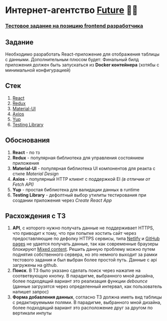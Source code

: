 # Интернет-агентство [Future](https://future-group.ru) ✌🏻

### [Тестовое задание на позицию frontend разработчика](https://kgnx7.github.io/future-test/)

## Задание

Необходимо разработать React-приложение для отображения таблицы с данными. Дополнительным плюсом будет: Финальный билд приложения должен быть запускаться из **Docker контейнера** (хотябы с минимальной конфигурацией)

## Стек

1. [React](https://reactjs.org/)
2. [Redux](https://redux.js.org/)
3. [Material-UI](https://material-ui.com/)
4. [Axios](https://github.com/axios/axios)
5. [Yup](https://github.com/jquense/yup#usage)
6. [Testing Library](https://testing-library.com)

## Обоснования

1.  **React** - по тз
2.  **Redux** - популярная библиотека для управления состоянием приложения
3.  **Material-UI** - популярная библиотека UI компонентов для реакта с стиле _Material Design_
4.  **Axios** - популярный HTTP клиент c поддержкой EI _(в отличии от Fetch API)_
5.  **Yup** - простая библиотека для валидации данных в runtime
6.  **Testing Library** - дефолтный выбор утилиты тестирования при создании приложения через _Create React App_

## Расхождения с ТЗ

1. **API**, с которого нужно получать данные не поддерживает HTTPS, что приводит к тому, что при попытке хостить сайт через предоставляющие по дефолку HTTPS сервисы, типа [Netlify](https://www.netlify.com) и [GitHub pages](https://pages.github.com/) не удается получать данные, так как современные браузеры блокируют [Mixed content](https://developer.mozilla.org/en-US/docs/Web/Security/Mixed_content). Решить данную проблему можно путем поднятия собственного сервера, но это немного выходит за рамки тестового задания и был выбран более простой путь. Данные с api загружены на github.
2. **Поиск**. В ТЗ было указано сделать поиск через нажатие на соответвующую кнопку. В парадигме, выбранного мной дизайна, более подходящий вариант это реализация функции _debounce_ (данные загрузятся через определенный интервал, как пользователь напишет запрос)
3. **Форма добавления данных**, согласно ТЗ должна иметь вид таблицы с редактируемыми полями. В парадигме, выбранного мной дизайна, более подходящий вариант это расположение друг за другом по вертикали инпуты
